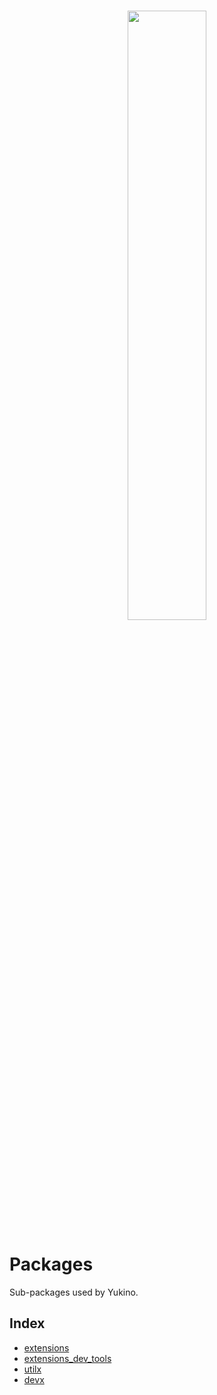<br />

<p align="center">
    <img src="https://github.com/yukino-app/yukino/raw/next/media/large.png" width="50%">
</p>

# Packages

Sub-packages used by Yukino.

## Index

- [extensions](https://github.com/yukino-app/packages/tree/extensions)
- [extensions_dev_tools](https://github.com/yukino-app/packages/tree/extensions_dev_tools)
- [utilx](https://github.com/yukino-app/packages/tree/utilx)
- [devx](https://github.com/yukino-app/packages/tree/devx)
